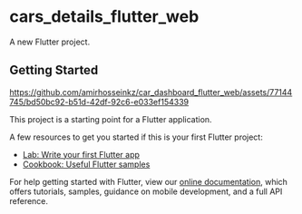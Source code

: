 # cars_details_flutter_web

A new Flutter project.

## Getting Started



https://github.com/amirhosseinkz/car_dashboard_flutter_web/assets/77144745/bd50bc92-b51d-42df-92c6-e033ef154339




This project is a starting point for a Flutter application.

A few resources to get you started if this is your first Flutter project:

- [Lab: Write your first Flutter app](https://flutter.dev/docs/get-started/codelab)
- [Cookbook: Useful Flutter samples](https://flutter.dev/docs/cookbook)

For help getting started with Flutter, view our
[online documentation](https://flutter.dev/docs), which offers tutorials,
samples, guidance on mobile development, and a full API reference.
